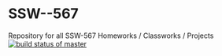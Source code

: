 # SSW--567
Repository for all  SSW-567 Homeworks / Classworks / Projects
[![build status of master](https://travis-ci.org/kylemcshea/SSW-567.svg?branch=master)](https://travis-ci.org/kylemcshea/SSW--567/hw01)
